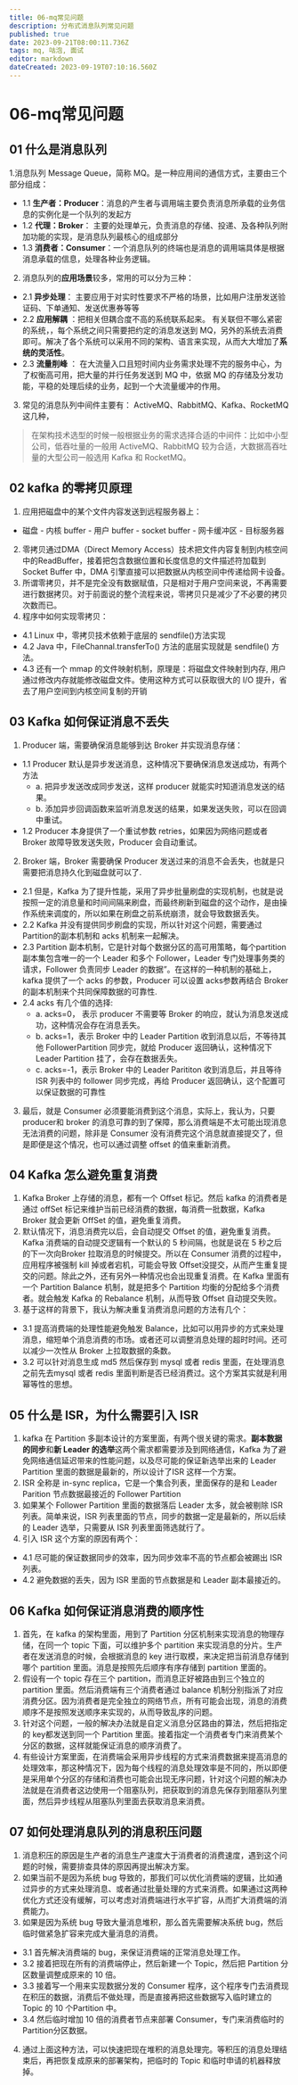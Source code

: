 ```yaml
---
title: 06-mq常见问题
description: 分布式消息队列常见问题
published: true
date: 2023-09-21T08:00:11.736Z
tags: mq, 咕泡, 面试
editor: markdown
dateCreated: 2023-09-19T07:10:16.560Z
---
```


# 06-mq常见问题

## 01 什么是消息队列
1.消息队列 Message Queue，简称 MQ。是一种应用间的通信方式，主要由三个部分组成：
  - 1.1 **生产者：Producer**：消息的产生者与调用端主要负责消息所承载的业务信息的实例化是一个队列的发起方
  - 1.2 **代理：Broker**： 主要的处理单元，负责消息的存储、投递、及各种队列附加功能的实现，是消息队列最核心的组成部分
  - 1.3 **消费者：Consumer**：一个消息队列的终端也是消息的调用端具体是根据消息承载的信息，处理各种业务逻辑。
2. 消息队列的**应用场景**较多，常用的可以分为三种： 
  - 2.1 **异步处理**： 主要应用于对实时性要求不严格的场景，比如用户注册发送验证码、下单通知、发送优惠券等等
  - 2.2 **应用解耦** ：把相关但耦合度不高的系统联系起来。 有关联但不哪么紧密的系统，，每个系统之间只需要把约定的消息发送到 MQ，另外的系统去消费即可。解决了各个系统可以采用不同的架构、语言来实现，从而大大增加了**系统的灵活性**。
  - 2.3 **流量削峰** ： 在大流量入口且短时间内业务需求处理不完的服务中心，为了权衡高可用，把大量的并行任务发送到 MQ 中，依据 MQ 的存储及分发功能，平稳的处理后续的业务，起到一个大流量缓冲的作用。
3. 常见的消息队列中间件主要有： ActiveMQ、RabbitMQ、Kafka、RocketMQ 这几种，  
 >  在架构技术选型的时候一般根据业务的需求选择合适的中间件：比如中小型公司，低吞吐量的一般用 ActiveMQ、RabbitMQ 较为合适，大数据高吞吐量的大型公司一般选用 Kafka 和 RocketMQ。
  
## 02 kafka 的零拷贝原理
1. 应用把磁盘中的某个文件内容发送到远程服务器上：
  - 磁盘 - 内核 buffer - 用户 buffer - socket buffer -  网卡缓冲区 - 目标服务器
2. 零拷贝通过DMA（Direct Memory Access）技术把文件内容复制到内核空间中的ReadBuffer，接着把包含数据位置和长度信息的文件描述符加载到 Socket Buffer 中，DMA 引擎直接可以把数据从内核空间中传递给网卡设备。  
3. 所谓零拷贝，并不是完全没有数据赋值，只是相对于用户空间来说，不再需要进行数据拷贝。对于前面说的整个流程来说，零拷贝只是减少了不必要的拷贝次数而已。
4. 程序中如何实现零拷贝：
  - 4.1  Linux 中，零拷贝技术依赖于底层的 sendfile()方法实现
  - 4.2 Java 中，FileChannal.transferTo() 方法的底层实现就是 sendfile() 方法。
  - 4.3 还有一个 mmap 的文件映射机制，原理是：将磁盘文件映射到内存, 用户通过修改内存就能修改磁盘文件。使用这种方式可以获取很大的 I/O 提升，省去了用户空间到内核空间复制的开销
  
## 03 Kafka 如何保证消息不丢失
1. Producer 端，需要确保消息能够到达 Broker 并实现消息存储：
  - 1.1 Producer 默认是异步发送消息，这种情况下要确保消息发送成功，有两个方法
    - a. 把异步发送改成同步发送，这样 producer 就能实时知道消息发送的结果。
    - b. 添加异步回调函数来监听消息发送的结果，如果发送失败，可以在回调中重试。
  - 1.2 Producer 本身提供了一个重试参数 retries，如果因为网络问题或者 Broker 故障导致发送失败，Producer 会自动重试。  
2.  Broker 端，Broker 需要确保 Producer 发送过来的消息不会丢失，也就是只需要把消息持久化到磁盘就可以了.
   - 2.1 但是，Kafka 为了提升性能，采用了异步批量刷盘的实现机制，也就是说按照一定的消息量和时间间隔来刷盘，而最终刷新到磁盘的这个动作，是由操作系统来调度的，所以如果在刷盘之前系统崩溃，就会导致数据丢失。
   - 2.2 Kafka 并没有提供同步刷盘的实现，所以针对这个问题，需要通过 Partition的副本机制和 acks 机制来一起解决。
   - 2.3  Partition 副本机制，它是针对每个数据分区的高可用策略，每个partition 副本集包含唯一的一个 Leader 和多个 Follower，Leader 专门处理事务类的请求，Follower 负责同步 Leader 的数据”。在这样的一种机制的基础上，kafka 提供了一个 acks 的参数，Producer 可以设置 acks参数再结合 Broker 的副本机制来个共同保障数据的可靠性.
   - 2.4 acks 有几个值的选择:
     - a. acks=0， 表示 producer 不需要等 Broker 的响应，就认为消息发送成功，这种情况会存在消息丢失。
     - b. acks=1，表示 Broker 中的 Leader Partition 收到消息以后，不等待其他 FollowerPartition 同步完，就给 Producer 返回确认，这种情况下 Leader Partition 挂了，会存在数据丢失。
     - c. acks=-1，表示 Broker 中的 Leader Parititon 收到消息后，并且等待 ISR 列表中的 follower 同步完成，再给 Producer 返回确认，这个配置可以保证数据的可靠性
3.  最后，就是 Consumer 必须要能消费到这个消息，实际上，我认为，只要 producer和 broker 的消息可靠的到了保障，那么消费端是不太可能出现消息无法消费的问题，除非是 Consumer 没有消费完这个消息就直接提交了，但是即便是这个情况，也可以通过调整 offset 的值来重新消费。    
  
## 04 Kafka 怎么避免重复消费
1. Kafka Broker 上存储的消息，都有一个 Offset 标记。然后 kafka 的消费者是通过 offSet 标记来维护当前已经消费的数据，每消费一批数据，Kafka Broker 就会更新 OffSet 的值，避免重复消费。
2. 默认情况下，消息消费完以后，会自动提交 Offset 的值，避免重复消费。Kafka 消费端的自动提交逻辑有一个默认的 5 秒间隔，也就是说在 5 秒之后的下一次向Broker 拉取消息的时候提交。所以在 Consumer 消费的过程中，应用程序被强制 kill 掉或者宕机，可能会导致 Offset没提交，从而产生重复提交的问题。除此之外，还有另外一种情况也会出现重复消费。在 Kafka 里面有一个 Partition Balance 机制，就是把多个 Partition 均衡的分配给多个消费者。就会触发 Kafka 的 Rebalance 机制，从而导致 Offset 自动提交失败。
3. 基于这样的背景下，我认为解决重复消费消息问题的方法有几个：
  - 3.1 提高消费端的处理性能避免触发 Balance，比如可以用异步的方式来处理消息，缩短单个消息消费的市场。或者还可以调整消息处理的超时时间。还可以减少一次性从 Broker 上拉取数据的条数。
  - 3.2 可以针对消息生成 md5 然后保存到 mysql 或者 redis 里面，在处理消息之前先去mysql 或者 redis 里面判断是否已经消费过。这个方案其实就是利用幂等性的思想。
  
## 05  什么是 ISR，为什么需要引入 ISR
1. kafka 在 Partition 多副本设计的方案里面，有两个很关键的需求。**副本数据的同步**和**新 Leader 的选举**这两个需求都需要涉及到网络通信，Kafka 为了避免网络通信延迟带来的性能问题，以及尽可能的保证新选举出来的 Leader Partition 里面的数据是最新的，所以设计了ISR 这样一个方案。
2. ISR 全称是 in-sync replica，它是一个集合列表，里面保存的是和 Leader Parition 节点数据最接近的 Follower Partition
3. 如果某个 Follower Partition 里面的数据落后 Leader 太多，就会被剔除 ISR 列表。简单来说，ISR 列表里面的节点，同步的数据一定是最新的，所以后续的 Leader 选举，只需要从 ISR 列表里面筛选就行了。
4. 引入 ISR 这个方案的原因有两个：
  - 4.1 尽可能的保证数据同步的效率，因为同步效率不高的节点都会被踢出 ISR 列表。
  - 4.2 避免数据的丢失，因为 ISR 里面的节点数据是和 Leader 副本最接近的。
  
## 06 Kafka 如何保证消息消费的顺序性
1. 首先，在 kafka 的架构里面，用到了 Partition 分区机制来实现消息的物理存储，在同一个 topic 下面，可以维护多个 partition 来实现消息的分片。生产者在发送消息的时候，会根据消息的 key 进行取模，来决定把当前消息存储到哪个 partition 里面。消息是按照先后顺序有序存储到 partition 里面的。
2. 假设有一个 topic 存在三个 partition，而消息正好被路由到三个独立的 partition 里面。然后消费端有三个消费者通过 balance 机制分别指派了对应消费分区。因为消费者是完全独立的网络节点，所有可能会出现，消息的消费顺序不是按照发送顺序来实现的，从而导致乱序的问题。
3. 针对这个问题，一般的解决办法就是自定义消息分区路由的算法，然后把指定的 key都发送到同一个 Partition 里面。接着指定一个消费者专门来消费某个分区的数据，这样就能保证消息的顺序消费了。
2. 有些设计方案里面，在消费端会采用异步线程的方式来消费数据来提高消息的处理效率，那这种情况下，因为每个线程的消息处理效率是不同的，所以即便是采用单个分区的存储和消费也可能会出现无序问题，针对这个问题的解决办法就是在消费者这边使用一个阻塞队列，把获取到的消息先保存到阻塞队列里面，然后异步线程从阻塞队列里面去获取消息来消费。


## 07 如何处理消息队列的消息积压问题
1. 消息积压的原因是生产者的消息生产速度大于消费者的消费速度，遇到这个问题的时候，需要排查具体的原因再提出解决方案。
2. 如果当前不是因为系统 bug 导致的，那我们可以优化消费端的逻辑，比如通过异步的方式来处理消息、或者通过批量处理的方式来消费。如果通过这两种优化方式还没有缓解，可以考虑对消费端进行水平扩容，从而扩大消费端的消费能力。
3. 如果是因为系统 bug 导致大量消息堆积，那么首先需要解决系统 bug，然后临时做紧急扩容来完成大量消息的消费。
  - 3.1 首先解决消费端的 bug，来保证消费端的正常消息处理工作。
  - 3.2 接着把现在所有的消费端停止，然后新建一个 Topic，然后把 Partition 分区数量调整成原来的 10 倍。
  - 3.3 接着写一个用来实现数据分发的 Consumer 程序，这个程序专门去消费现在积压的数据，消费后不做处理，而是直接再把这些数据写入临时建立的 Topic 的 10 个Partition 中。
  - 3.4 然后临时增加 10 倍的消费者节点来部署 Consumer，专门来消费临时的 Partition分区数据。
4. 通过上面这种方法，可以快速把现在堆积的消息处理完。等积压的消息处理结束后，再把恢复成原来的部署架构，把临时的 Topic 和临时申请的机器释放掉。